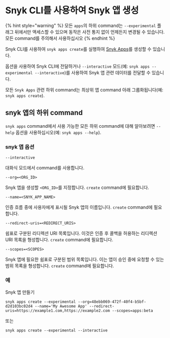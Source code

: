 # Snyk CLI를 사용하여 Snyk 앱 생성

{% hint style="warning" %}
모든 `apps`의 하위 command는 `--experimental` 플래그 뒤에서만 액세스할 수 있으며 동작은 사전 통지 없이 언제든지 변경될 수 있습니다. 모든 command를 주의해서 사용하십시오
{% endhint %}

Snyk CLI를 사용하여 `snyk apps create`를 실행하여 [Snyk Apps](https://github.com/snyk/user-docs/tree/5e52535b78618f57eda40eb08fc8fbf91e16f1f0/docs/features/integrations/snyk-apps)를 생성할 수 있습니다.

옵션을 사용하여 Snyk CLI에 전달하거나 `--interactive` 모드(예: `snyk apps --experimental --interactive`)를 사용하여 Snyk 앱 관련 데이터를 전달할 수 있습니다.

모든 `Snyk Apps` 관련 하위 command는 최상위 앱 command 아래 그룹화됩니다(예: `snyk apps create`).

## snyk 앱의 하위 command

`snyk apps` command에서 사용 가능한 모든 하위 command에 대해 알아보려면 `--help` 옵션을 사용하십시오(예: `snyk apps --help`).

### snyk 앱 옵션

`--interactive`

대화식 모드에서 command를 사용합니다.

`--org=<ORG_ID>`

Snyk 앱을 생성할 `<ORG_ID>`를 지정합니다. `create` command에 필요합니다.

`--name=<SNYK_APP_NAME>`

인증 흐름 중에 사용자에게 표시될 Snyk 앱의 이름입니다. `create` command에 필요합니다.

`--redirect-uris=<REDIRECT_URIS>`

쉼표로 구분된 리디렉션 URI 목록입니다. 이것은 인증 후 콜백을 허용하는 리디렉션 URI 목록을 형성합니다. `create` command에 필요합니다.

`--scopes=<SCOPES>`

Snyk 앱에 필요한 쉼표로 구분된 범위 목록입니다. 이는 앱이 승인 중에 요청할 수 있는 범위 목록을 형성합니다. `create` command에 필요합니다.

### 예

Snyk 앱 만들기

`snyk apps create --experimental --org=48ebb069-472f-40f4-b5bf-d2d103bc02d4 --name='My Awesome App' --redirect-uris=https://example1.com,https://example2.com --scopes=apps:beta`

또는

`snyk apps create --experimental --interactive`
